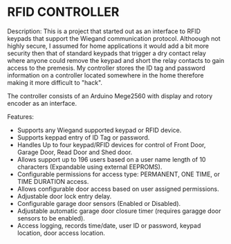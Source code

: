 # RFID CONTROLLER

Description:
This is a project that started out as an interface to RFID keypads that support the Wiegand communication protocol. Althoough not highly secure, I assumed for 
home applications it would add a bit more security then that of standard keypads that trigger a dry contact relay where anyone could remove the keypad 
and short the relay contacts to gain access to the premesis. My controller stores the ID tag and password information on a controller located somewhere in the home
therefore making it more difficult to "hack". 

The controller consists of an Arduino Mege2560 with display and rotory encoder as an interface.

Features:
- Supports any Wiegand supported keypad or RFID device. 
- Supports keppad entry of ID Tag or password.
- Handles Up to four keypad/RFID devices for control of Front Door, Garage Door, Read Door and Shed door.
- Allows support up to 196 users based on a user name length of 10 characters (Expandable using external EEPROMS).
- Configurable permissions for access type: PERMANENT, ONE TIME, or TIME DURATION access.
- Allows configurable door access based on user assigned permissions.
- Adjustable door lock entry delay.
- Configurable garage door sensors (Enabled or Disabled).
- Adjustable automatic garage door closure timer (requires garagge door sensors to be enabled).
- Access logging, records time/date, user ID or password, keypad location, door access location.

